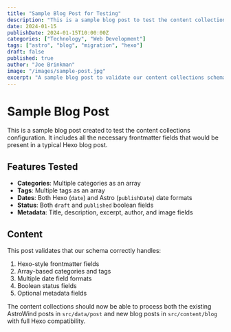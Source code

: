 ```yaml
---
title: "Sample Blog Post for Testing"
description: "This is a sample blog post to test the content collections configuration"
date: 2024-01-15
publishDate: 2024-01-15T10:00:00Z
categories: ["Technology", "Web Development"]
tags: ["astro", "blog", "migration", "hexo"]
draft: false
published: true
author: "Joe Brinkman"
image: "/images/sample-post.jpg"
excerpt: "A sample blog post to validate our content collections schema works correctly with Hexo-compatible frontmatter."
---
```


# Sample Blog Post

This is a sample blog post created to test the content collections configuration. It includes all the necessary frontmatter fields that would be present in a typical Hexo blog post.

## Features Tested

- **Categories**: Multiple categories as an array
- **Tags**: Multiple tags as an array  
- **Dates**: Both Hexo (`date`) and Astro (`publishDate`) date formats
- **Status**: Both `draft` and `published` boolean fields
- **Metadata**: Title, description, excerpt, author, and image fields

## Content

This post validates that our schema correctly handles:

1. Hexo-style frontmatter fields
2. Array-based categories and tags
3. Multiple date field formats
4. Boolean status fields
5. Optional metadata fields

The content collections should now be able to process both the existing AstroWind posts in `src/data/post` and new blog posts in `src/content/blog` with full Hexo compatibility.
